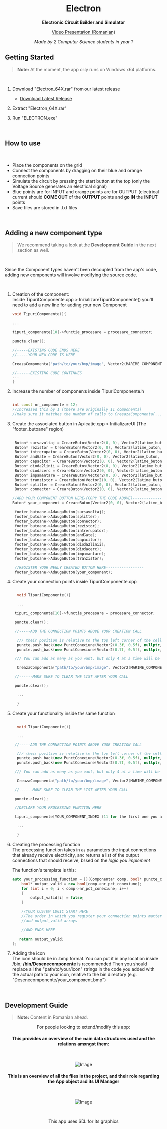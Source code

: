 <div align = "center">

# Electron

<b>Electronic Circuit Builder and Simulator</b>

[Video Presentation (Romanian)](https://www.youtube.com/watch?v=p6TlDJz7GH0)


*Made by 2 Computer Science students in year 1*

</div>

## Getting Started
> **Note:** At the moment, the app only runs on Windows x64 platforms.
<br>

1. Download "Electron_64X.rar" from our latest release 
    - [Download Latest Release](https://github.com/mircea27c/Electron/releases/latest)

2. Extract "Electron_64X.rar"

3. Run "ELECTRON.exe"

<br>

## How to use

<br>

- Place the components on the grid
- Connect the components by dragging on their blue and orange connection points
- Simulate the circuit by pressing the start button at the top (only the Voltage Source generates an electrical signal)
- Blue points are for INPUT and orange points are for OUTPUT (electrical current should **COME OUT** of the **OUTPUT** points and **go IN** the **INPUT** points
- Save files are stored in .txt files
  
<br>

## Adding a new component type

> We recommend taking a look at the **Development Guide** in the next section as well.

<br>

Since the Component types haven't been decoupled from the app's code, adding new components will involve modifying the source code.

<br>

1. Creation of the component:
   <br>
       Inside TipuriComponente.cpp > InitializareTipuriComponente() you'll need to add a new line for adding your new Component
     ```cpp
     void TipuriComponente(){

     ...

	tipuri_componente[10]->functie_procesare = procesare_connector;

	puncte.clear();

    //-----EXISTING CODE ENDS HERE
     //-----YOUR NEW CODE IS HERE

     CreazaComponenta("path/to/your/bmp/image", Vector2(MARIME_COMPONENTE, MARIME_COMPONENTE), puncte);

    //------EXISTING CODE CONTINUES
     ...
     }

   ```
2. Increase the number of components inside TipuriComponente.h

    ```cpp
    
    int const nr_componente = 12;
    //Increased this by 1 (there are originally 11 components)
    //make sure it matches the number of calls to CreeazaComponenta(...) made in TipuriComponenta.cpp

    ```

3. Create the associated button in Aplicatie.cpp > InitializareUI (The "footer_butoane" region)

   ```cpp
    
    Buton* sursavoltaj = CreareButon(Vector2(0, 0), Vector2(latime_buton, inaltime_buton), culoare_btn, culoare_comp, "Desenecomponente/sursavoltaj.bmp", 0, "voltage source");
    Buton* rezistor = CreareButon(Vector2(0, 0), Vector2(latime_buton, inaltime_buton), culoare_btn, culoare_comp, "Desenecomponente/rezistor.bmp", 1, "rezistor");
    Buton* intrerupator = CreareButon(Vector2(0, 0), Vector2(latime_buton, inaltime_buton), culoare_btn, culoare_comp, "Desenecomponente/bec.bmp", 2, "light bulb");
    Buton* andGate = CreareButon(Vector2(0, 0), Vector2(latime_buton, inaltime_buton), culoare_btn, culoare_comp, "Desenecomponente/andgate.bmp", 3,"and gate");
    Buton* capacitor = CreareButon(Vector2(0, 0), Vector2(latime_buton, inaltime_buton), culoare_btn, culoare_comp, "Desenecomponente/capacitor.bmp",4 ,"capacitor");
    Buton* dioda2linii = CreareButon(Vector2(0, 0), Vector2(latime_buton, inaltime_buton), culoare_btn, culoare_comp, "Desenecomponente/dioda2linii.bmp", 5, "varicap diode");
    Buton* diodacerc = CreareButon(Vector2(0, 0), Vector2(latime_buton, inaltime_buton), culoare_btn, culoare_comp, "Desenecomponente/diodacerc.bmp", 6, "diode");
    Buton* impamantare = CreareButon(Vector2(0, 0), Vector2(latime_buton, inaltime_buton), culoare_btn, culoare_comp, "Desenecomponente/impamantare.bmp",7, "ground");
    Buton* tranzistor = CreareButon(Vector2(0, 0), Vector2(latime_buton, inaltime_buton), culoare_btn, culoare_comp, "Desenecomponente/tranzistor.bmp", 8,  "tranzistor");
    Buton* splitter = CreareButon(Vector2(0, 0), Vector2(latime_buton, inaltime_buton), culoare_btn, culoare_comp, "Desenecomponente/2splitter.bmp", 9, "2 way splitter");
    Buton* connector = CreareButon(Vector2(0, 0), Vector2(latime_buton, inaltime_buton), culoare_btn, culoare_comp, "Desenecomponente/2splitter.bmp", 10, "2 way connector");

   //ADD YOUR COMPONENT BUTTON HERE-(COPY THE CODE ABOVE)--------------------------------------
   Buton* your_component = CreareButon(Vector2(0, 0), Vector2(latime_buton, inaltime_buton), culoare_btn, culoare_comp, "path/to/component/icon", INDEX_OF_COMPONENT (should be 1 more than the last)  , "name of component");

    footer_butoane->AdaugaButon(sursavoltaj);
    footer_butoane->AdaugaButon(splitter);
    footer_butoane->AdaugaButon(connector);
    footer_butoane->AdaugaButon(rezistor);
    footer_butoane->AdaugaButon(intrerupator);
    footer_butoane->AdaugaButon(andGate);
    footer_butoane->AdaugaButon(capacitor);
    footer_butoane->AdaugaButon(dioda2linii);
    footer_butoane->AdaugaButon(diodacerc);
    footer_butoane->AdaugaButon(impamantare);
    footer_butoane->AdaugaButon(tranzistor);

    //REGISTER YOUR NEWLY CREATED BUTTON HERE-----------------
    footer_butoane->AdaugaButon(your_component);
   
   ```

4. Create your connection points inside TipuriComponente.cpp

   ```cpp

     void TipuriComponente(){

     ...

	tipuri_componente[10]->functie_procesare = procesare_connector;

	puncte.clear();

    //-----ADD THE CONNECTION POINTS ABOVE YUOR CREATION CALL

     /// their position is relative to the top left corner of the cell, and ranges from 0 to 1
     puncte.push_back(new PunctConexiune(Vector2(0.3f, 0.5f), nullptr, STANGA, PunctConexiune::OUTPUT));
	 puncte.push_back(new PunctConexiune(Vector2(0.7f, 0.5f), nullptr, DREAPTA, PunctConexiune::INPUT));

    /// You can add as many as you want, but only 4 at a time will be able to maintain connections

     CreazaComponenta("path/to/your/bmp/image", Vector2(MARIME_COMPONENTE, MARIME_COMPONENTE), puncte);
   
    //------MAKE SURE TO CLEAR THE LIST AFTER YOUR CALL
   
    puncte.clear();
   
     ...
   
     }

   ```

5. Create your functionality inside the same function

   ```cpp

     void TipuriComponente(){

     ...

    //-----ADD THE CONNECTION POINTS ABOVE YUOR CREATION CALL

     /// their position is relative to the top left corner of the cell, and ranges from 0 to 1
     puncte.push_back(new PunctConexiune(Vector2(0.3f, 0.5f), nullptr, STANGA, PunctConexiune::OUTPUT));
	 puncte.push_back(new PunctConexiune(Vector2(0.7f, 0.5f), nullptr, DREAPTA, PunctConexiune::INPUT));

    /// You can add as many as you want, but only 4 at a time will be able to maintain connections

     CreazaComponenta("path/to/your/bmp/image", Vector2(MARIME_COMPONENTE, MARIME_COMPONENTE), puncte);
   
    //------MAKE SURE TO CLEAR THE LIST AFTER YOUR CALL
   
    puncte.clear();

    //DECLARE YOUR PROCESSING FUNCTION HERE

    tipuri_componente[YOUR_COMPONENT_INDEX (11 for the first one you add)]->functie_procesare = your_processing_fuction
   
     ...
   
     }

   ```

5. Creating the processing function
       <br>
       The processing function takes in as parameters the input connections that already receive electricity, and returns a list of the output connections that should receive, based on the *logic you implement*

    The function's template is this:

    ```cpp  
	auto your_processing_function = [](Componenta* comp, bool* puncte_curent) -> bool* {
		bool* output_valid = new bool[comp->nr_pct_conexiune];
		for (int i = 0; i < comp->nr_pct_conexiune; i++)
		{
			output_valid[i] = false;
		}

        //YOUR CUSTOM LOGIC START HERE
        //The order in which you register your connection points matters, since it indicates their index in the puncte_curent
        //and output_valid arrays

	    //AND ENDS HERE
  
       return output_valid;
	};

   ```

6. Adding the icon
   <br>
       The icon should be in .bmp format. You can put it in any location inside /bin; **/bin/Desenecomponente** is recommended
       Then you should replace all the "path/to/your/icon" strings in the code you added with the actual path to your icon, relative         to the bin directory (e.g. "Desenecomponente/your_component.bmp")
   

<br>

## Development Guide

> **Note:** Content in Romanian ahead.

<div align = "center">
  
For people looking to extend/modify this app:
<br>
#### This provides an overview of the main data structures used and the relations amongst them:

<br>

![Image](.readme_assets/Structuri_Date_Proiect.png)

#### This is an overview of all the files in the project, and their role regarding the App object and its UI Manager

<br>

![Image](.readme_assets/Ansamblu_Module_Aplicatie.png)

<br>

This app uses SDL for its graphics

</div>


